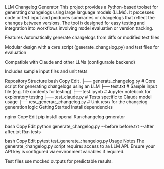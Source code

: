 LLM Changelog Generator
This project provides a Python-based toolset for generating changelogs using large language models (LLMs). It processes code or text input and produces summaries or changelogs that reflect the changes between versions. The tool is designed for easy testing and integration into workflows involving model evaluation or version tracking.

Features
Automatically generate changelogs from diffs or modified text files

Modular design with a core script (generate_changelog.py) and test files for evaluation

Compatible with Claude and other LLMs (configurable backend)

Includes sample input files and unit tests

Repository Structure
bash
Copy
Edit
.
├── generate_changelog.py          # Core script for generating changelogs using an LLM
├── test.txt                       # Sample input file (e.g. file contents for testing)
├── test.ipynb                     # Jupyter notebook for exploratory testing
├── test_claude.py                 # Tests specific to Claude model usage
├── test_generate_changelog.py    # Unit tests for the changelog generation logic
Getting Started
Install dependencies

nginx
Copy
Edit
pip install openai
Run changelog generator

bash
Copy
Edit
python generate_changelog.py --before before.txt --after after.txt
Run tests

bash
Copy
Edit
pytest test_generate_changelog.py
Usage Notes
The generate_changelog.py script requires access to an LLM API. Ensure your API key is configured via environment variables if required.

Test files use mocked outputs for predictable results.
